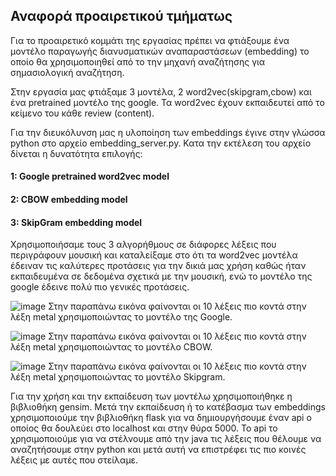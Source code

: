 ## Αναφορά **προαιρετικού τμήματως**

Για το προαιρετικό κομμάτι της εργασίας πρέπει να φτιάξουμε ένα μοντέλο παραγωγής διανυσματικών αναπαραστάσεων (embedding) το οποίο θα χρησιμοποιηθεί από το την μηχανή αναζήτησης για σημασιολογική αναζήτηση.

Στην εργασία μας φτιάξαμε 3 μοντέλα, 2 word2vec(skipgram,cbow) και ένα pretrained μοντέλο της google. Τα word2vec έχουν εκπαιδευτεί από το κείμενο του κάθε review (content).

Για την διευκόλυνση μας η υλοποίηση των embeddings έγινε στην γλώσσα python στο αρχείο embedding_server.py. Κατα την εκτέλεση του αρχείο δίνεται η δυνατότητα επιλογής:
#### 1: Google pretrained word2vec model
#### 2: CBOW embedding model
#### 3: SkipGram embedding model


Χρησιμοποιήσαμε τους 3 αλγορήθμους σε διάφορες λέξεις που περιγράφουν μουσική και καταλείξαμε στο ότι τα word2vec μοντέλα έδειναν τις καλύτερες προτάσεις για την δικιά μας χρήση καθώς ήταν εκπαιδευμένα σε δεδομένα σχετικά με την μουσική, ενώ το μοντέλο της google έδεινε πολύ πιο γενικές προτάσεις.


![image](https://github.com/stratis-miritzis/anaktisi/assets/21036454/902b2514-aa72-4691-bc18-5e44e899dc23)
Στην παραπάνω εικόνα φαίνονται οι 10 λέξεις πιο κοντά στην λέξη metal χρησιμοποιώντας το μοντέλο της Google.


![image](https://github.com/stratis-miritzis/anaktisi/assets/21036454/ed4ec467-a24e-4cb3-9ce3-c77bd40bba9f)
Στην παραπάνω εικόνα φαίνονται οι 10 λέξεις πιο κοντά στην λέξη metal χρησιμοποιώντας το μοντέλο CBOW.

![image](https://github.com/stratis-miritzis/anaktisi/assets/21036454/9072608e-88f4-417f-b90d-9386121fbe1e)
Στην παραπάνω εικόνα φαίνονται οι 10 λέξεις πιο κοντά στην λέξη metal χρησιμοποιώντας το μοντέλο Skipgram.

Για την χρήση και την εκπαίδευση των μοντέλω χρησιμοποιήθηκε η βιβλιοθήκη gensim. Μετά την εκπαίδευση ή το κατέβασμα των embeddings χρησιμοποιούμε την βιβλιοθήκη flask για να δημιουργήσουμε έναν api ο οποίος θα δουλεύει στο localhost και στην θύρα 5000. Το api το χρησιμοποιούμε για να στέλνουμε από την java τις λέξεις που θέλουμε να αναζητήσουμε στην python και μετά αυτή να επιστρέφει τις πιο κοινές λέξεις με αυτές που στείλαμε.

